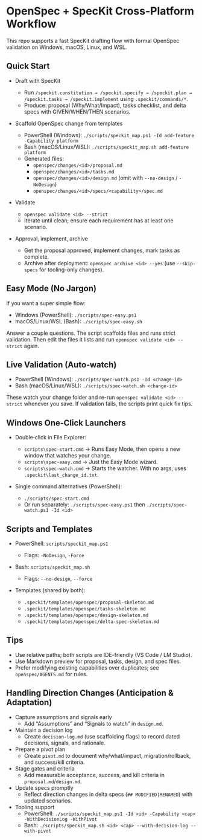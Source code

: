 # OpenSpec + SpecKit Cross-Platform Workflow

This repo supports a fast SpecKit drafting flow with formal OpenSpec validation on Windows, macOS, Linux, and WSL.

## Quick Start

- Draft with SpecKit
  - Run `/speckit.constitution → /speckit.specify → /speckit.plan → /speckit.tasks → /speckit.implement` using `.speckit/commands/*`.
  - Produce: proposal (Why/What/Impact), tasks checklist, and delta specs with GIVEN/WHEN/THEN scenarios.

- Scaffold OpenSpec change from templates
  - PowerShell (Windows): `./scripts/speckit_map.ps1 -Id add-feature -Capability platform`
  - Bash (macOS/Linux/WSL): `./scripts/speckit_map.sh add-feature platform`
  - Generated files:
    - `openspec/changes/<id>/proposal.md`
    - `openspec/changes/<id>/tasks.md`
    - `openspec/changes/<id>/design.md` (omit with `--no-design` / `-NoDesign`)
    - `openspec/changes/<id>/specs/<capability>/spec.md`

- Validate
  - `openspec validate <id> --strict`
  - Iterate until clean; ensure each requirement has at least one scenario.

- Approval, implement, archive
  - Get the proposal approved, implement changes, mark tasks as complete.
  - Archive after deployment: `openspec archive <id> --yes` (use `--skip-specs` for tooling-only changes).

## Easy Mode (No Jargon)

If you want a super simple flow:

- Windows (PowerShell): `./scripts/spec-easy.ps1`
- macOS/Linux/WSL (Bash): `./scripts/spec-easy.sh`

Answer a couple questions. The script scaffolds files and runs strict validation. Then edit the files it lists and run `openspec validate <id> --strict` again.

## Live Validation (Auto‑watch)

- PowerShell (Windows): `./scripts/spec-watch.ps1 -Id <change-id>`
- Bash (macOS/Linux/WSL): `./scripts/spec-watch.sh <change-id>`

These watch your change folder and re-run `openspec validate <id> --strict` whenever you save. If validation fails, the scripts print quick fix tips.

## Windows One‑Click Launchers

- Double‑click in File Explorer:
  - `scripts\spec-start.cmd` → Runs Easy Mode, then opens a new window that watches your change.
  - `scripts\spec-easy.cmd` → Just the Easy Mode wizard.
  - `scripts\spec-watch.cmd` → Starts the watcher. With no args, uses `.speckit\last_change_id.txt`.

- Single command alternatives (PowerShell):
  - `./scripts/spec-start.cmd`
  - Or run separately: `./scripts/spec-easy.ps1` then `./scripts/spec-watch.ps1 -Id <id>`

## Scripts and Templates

- PowerShell: `scripts/speckit_map.ps1`
  - Flags: `-NoDesign`, `-Force`

- Bash: `scripts/speckit_map.sh`
  - Flags: `--no-design`, `--force`

- Templates (shared by both):
  - `.speckit/templates/openspec/proposal-skeleton.md`
  - `.speckit/templates/openspec/tasks-skeleton.md`
  - `.speckit/templates/openspec/design-skeleton.md`
  - `.speckit/templates/openspec/delta-spec-skeleton.md`

## Tips

- Use relative paths; both scripts are IDE-friendly (VS Code / LM Studio).
- Use Markdown preview for proposal, tasks, design, and spec files.
- Prefer modifying existing capabilities over duplicates; see `openspec/AGENTS.md` for rules.

## Handling Direction Changes (Anticipation & Adaptation)

- Capture assumptions and signals early
  - Add “Assumptions” and “Signals to watch” in `design.md`.
- Maintain a decision log
  - Create `decision-log.md` (use scaffolding flags) to record dated decisions, signals, and rationale.
- Prepare a pivot plan
  - Create `pivot.md` to document why/what/impact, migration/rollback, and success/kill criteria.
- Stage gates and criteria
  - Add measurable acceptance, success, and kill criteria in `proposal.md`/`design.md`.
- Update specs promptly
  - Reflect direction changes in delta specs (`## MODIFIED|RENAMED`) with updated scenarios.
- Tooling support
  - PowerShell: `./scripts/speckit_map.ps1 -Id <id> -Capability <cap> -WithDecisionLog -WithPivot`
  - Bash: `./scripts/speckit_map.sh <id> <cap> --with-decision-log --with-pivot`
